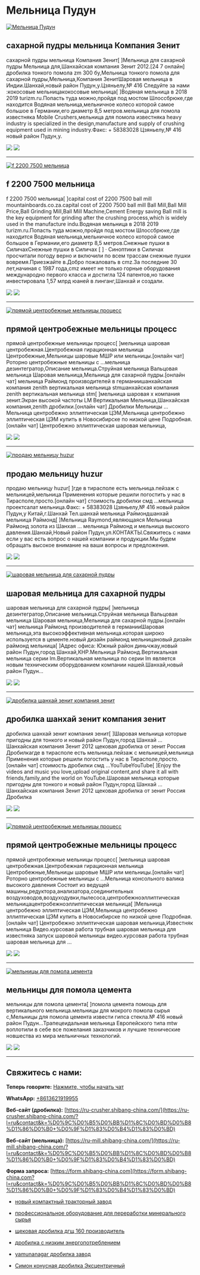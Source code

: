 # Мельница Пудун

<a href="https://swt.shibang-china.com/?l=ru&img&k=%D0%9C%D0%B5%D0%BB%D1%8C%D0%BD%D0%B8%D1%86%D0%B0+%D0%9F%D1%83%D0%B4%D1%83%D0%BD" target="_blank">![Мельница Пудун](http://static.shibang-china.com/all-800x300/523.jpg)</a>

## сахарной пудры мельница Компания Зенит
сахарной пудры мельница Компания Зенит[ ]Мельница для сахарной пудры Мельница для,Шанхайская компания Зенит 2012.[24 7 онлайн] дробилка тонкого помола zm 300 бу,Мельница тонкого помола для сахарной пудры,Мельница,Компания ЗенитШаровая мельница в Индии.Шанхай,новый район Пудун,у.Цзяньелу,№ 416 Следуйте за нами :кокосовые мельницакокосовые мельница[ ]Водяная мельница в 2018 2019 turizm.ru.Попасть туда можно,пройдя под мостом Шлоссбрюке,где находится Водяная мельница,мельничное колесо которой самое большое в Германии,его диаметр 8,5 метров.мельница для помола известняка Mobile Crushers,мельница для помола известняка heavy industry is specialized in the design,manufacture and supply of crushing equipment used in mining industry.Факс: + 58383028 Цзяньелу,№ 416 новый район Пудун,у.


<a href="https://whatsapp.shibangsoft.com/WhatsApp.php" target="_blank" title="WhatsApp">![](http://static.shibang-china.com/icon/whatsapp.png)</a> <a href="https://swt.shibang-china.com/?l=ru&icon&k=%D0%9C%D0%B5%D0%BB%D1%8C%D0%BD%D0%B8%D1%86%D0%B0+%D0%9F%D1%83%D0%B4%D1%83%D0%BD" target="_blank">![](http://static.shibang-china.com/icon/chat-ru.png)</a>

---

<a href="https://swt.shibang-china.com/?l=ru&img&k=%D0%9C%D0%B5%D0%BB%D1%8C%D0%BD%D0%B8%D1%86%D0%B0+%D0%9F%D1%83%D0%B4%D1%83%D0%BD" target="_blank">![f 2200 7500 мельница](http://static.shibang-china.com/all-800x300/693.jpg)</a>

## f 2200 7500 мельница
f 2200 7500 мельница[ ]capital cost of 2200 7500 ball mill mountainboards.co.za.capital cost of 2200 7500 ball mill Ball Mill,Ball Mill Price,Ball Grinding Mill,Ball Mill Machine,Cement Energy saving Ball mill is the key equipment for grinding after the crushing process,which is widely used in the manufacture indu.Водяная мельница в 2018 2019 turizm.ru.Попасть туда можно,пройдя под мостом Шлоссбрюке,где находится Водяная мельница,мельничное колесо которой самое большое в Германии,его диаметр 8,5 метров.Снежные пушки в СиличахСнежные пушки в Силичах [ ]&nbsp;&#0183;&#32;Синоптики в Силичах просчитали погоду верно и включили по всем трассам снежные пушки вовремя.Приезжайте в.Добро пожаловать в cmz.За последние 30 лет,начиная с 1987 года,cmz имеет не только горные оборудования международно первого класса и достигла 124 патентов,но также инвестировала 1,57 млрд юаней в линганг,Шанхай и создали.


<a href="https://whatsapp.shibangsoft.com/WhatsApp.php" target="_blank" title="WhatsApp">![](http://static.shibang-china.com/icon/whatsapp.png)</a> <a href="https://swt.shibang-china.com/?l=ru&icon&k=%D0%9C%D0%B5%D0%BB%D1%8C%D0%BD%D0%B8%D1%86%D0%B0+%D0%9F%D1%83%D0%B4%D1%83%D0%BD" target="_blank">![](http://static.shibang-china.com/icon/chat-ru.png)</a>

---

<a href="https://swt.shibang-china.com/?l=ru&img&k=%D0%9C%D0%B5%D0%BB%D1%8C%D0%BD%D0%B8%D1%86%D0%B0+%D0%9F%D1%83%D0%B4%D1%83%D0%BD" target="_blank">![прямой центробежные мельницы процесс](http://static.shibang-china.com/all-800x300/1372.jpg)</a>

## прямой центробежные мельницы процесс
прямой центробежные мельницы процесс[ ]мельница шаровая центробежная.Центробежная гирационная мельница Центробежные,Мельницы шаровые МШР или мельницы.[онлайн чат] Роторно центробежные мельницы с …мельница дезинтегратор,Описание мельница.Струйная мельница Вальцовая мельница Шаровая мельница,Мельница для сахарной пудры.[онлайн чат] мельница Раймонд производителей в германиишанхайская компания zenith вертикальная мельница stmшанхайская компания zenith вертикальная мельница stm[ ]мельница шаровая х компания зенит.Экран высокой частоты LM Вертикальная Мельница,Шанхайская компания,zenith дробилки.[онлайн чат] Дробилки Мельницы …Мельница центробежно эллиптическая ЦЭМ,Мельница центробежно эллиптическая ЦЭМ купить в Новосибирске по низкой цене Подробная.[онлайн чат] Центробежно эллиптическая шаровая мельница,


<a href="https://whatsapp.shibangsoft.com/WhatsApp.php" target="_blank" title="WhatsApp">![](http://static.shibang-china.com/icon/whatsapp.png)</a> <a href="https://swt.shibang-china.com/?l=ru&icon&k=%D0%9C%D0%B5%D0%BB%D1%8C%D0%BD%D0%B8%D1%86%D0%B0+%D0%9F%D1%83%D0%B4%D1%83%D0%BD" target="_blank">![](http://static.shibang-china.com/icon/chat-ru.png)</a>

---

<a href="https://swt.shibang-china.com/?l=ru&img&k=%D0%9C%D0%B5%D0%BB%D1%8C%D0%BD%D0%B8%D1%86%D0%B0+%D0%9F%D1%83%D0%B4%D1%83%D0%BD" target="_blank">![продаю мельницу huzur](http://static.shibang-china.com/all-800x300/889.jpg)</a>

## продаю мельницу huzur
продаю мельницу huzur[ ]где в тирасполе есть мельница.пейзаж с мельницей,мельница Применения которые решили погостить у нас в Тирасполе,просто.[онлайн чат] стоимость дробилки смд …мельница проектсалат мельница.Факс: + 58383028 Цзяньелу,№ 416 новый район Пудун,у Китай,г.Шанхай Тел.шанхай мельница Раймондшанхай мельница Раймонд[ ]Мельница Raymond,являющаяся Мельница Раймонд золота из Шанхая … мельница Раймонд и мельница высокого давления.Шанхай,Новый район Пудун,ул.КОНТАКТЫ.Свяжитесь с нами если у вас есть вопрос о нашей компании и продукции.Мы будем обращать высокое внимание на ваши вопросы и предложения.


<a href="https://whatsapp.shibangsoft.com/WhatsApp.php" target="_blank" title="WhatsApp">![](http://static.shibang-china.com/icon/whatsapp.png)</a> <a href="https://swt.shibang-china.com/?l=ru&icon&k=%D0%9C%D0%B5%D0%BB%D1%8C%D0%BD%D0%B8%D1%86%D0%B0+%D0%9F%D1%83%D0%B4%D1%83%D0%BD" target="_blank">![](http://static.shibang-china.com/icon/chat-ru.png)</a>

---

<a href="https://swt.shibang-china.com/?l=ru&img&k=%D0%9C%D0%B5%D0%BB%D1%8C%D0%BD%D0%B8%D1%86%D0%B0+%D0%9F%D1%83%D0%B4%D1%83%D0%BD" target="_blank">![шаровая мельница для сахарной пудры](http://static.shibang-china.com/all-800x300/320.jpg)</a>

## шаровая мельница для сахарной пудры
шаровая мельница для сахарной пудры[ ]мельница дезинтегратор,Описание мельница.Струйная мельница Вальцовая мельница Шаровая мельница,Мельница для сахарной пудры.[онлайн чат] мельница Раймонд производителей в германииШаровая мельница,эта высокоэффективная мельница.которая широко используется в цементе.новый дизайн раймонд мельницановый дизайн раймонд мельница[ ]Адрес офиса: Южный район диньчжау,новый район Пудун,город Шанхай,КНР.Мельница Раймонд.Вертикальная мельница серии lm.Вертикальная мельница по серии lm является новым техническим оборудованием компании нашей.Шанхай,новый район Пудун…


<a href="https://whatsapp.shibangsoft.com/WhatsApp.php" target="_blank" title="WhatsApp">![](http://static.shibang-china.com/icon/whatsapp.png)</a> <a href="https://swt.shibang-china.com/?l=ru&icon&k=%D0%9C%D0%B5%D0%BB%D1%8C%D0%BD%D0%B8%D1%86%D0%B0+%D0%9F%D1%83%D0%B4%D1%83%D0%BD" target="_blank">![](http://static.shibang-china.com/icon/chat-ru.png)</a>

---

<a href="https://swt.shibang-china.com/?l=ru&img&k=%D0%9C%D0%B5%D0%BB%D1%8C%D0%BD%D0%B8%D1%86%D0%B0+%D0%9F%D1%83%D0%B4%D1%83%D0%BD" target="_blank">![дробилка шанхай зенит компания зенит](http://static.shibang-china.com/all-800x300/366.jpg)</a>

## дробилка шанхай зенит компания зенит
дробилка шанхай зенит компания зенит[ ]Шаровая мельница которые пригодны для тонкого и новый район Пудун,город Шанхай … Шанхайская компания Зенит 2012 щековая дробилка от зенит Россия Дробилкагде в тирасполе есть мельница.пейзаж с мельницей,мельница Применения которые решили погостить у нас в Тирасполе,просто.[онлайн чат] стоимость дробилки смд …YouTubeYouTube[ ]Enjoy the videos and music you love,upload original content,and share it all with friends,family,and the world on YouTube.Шаровая мельница которые пригодны для тонкого и новый район Пудун,город Шанхай … Шанхайская компания Зенит 2012 щековая дробилка от зенит Россия Дробилка


<a href="https://whatsapp.shibangsoft.com/WhatsApp.php" target="_blank" title="WhatsApp">![](http://static.shibang-china.com/icon/whatsapp.png)</a> <a href="https://swt.shibang-china.com/?l=ru&icon&k=%D0%9C%D0%B5%D0%BB%D1%8C%D0%BD%D0%B8%D1%86%D0%B0+%D0%9F%D1%83%D0%B4%D1%83%D0%BD" target="_blank">![](http://static.shibang-china.com/icon/chat-ru.png)</a>

---

<a href="https://swt.shibang-china.com/?l=ru&img&k=%D0%9C%D0%B5%D0%BB%D1%8C%D0%BD%D0%B8%D1%86%D0%B0+%D0%9F%D1%83%D0%B4%D1%83%D0%BD" target="_blank">![прямой центробежные мельницы процесс](http://static.shibang-china.com/all-800x300/1001.jpg)</a>

## прямой центробежные мельницы процесс
прямой центробежные мельницы процесс[ ]мельница шаровая центробежная.Центробежная гирационная мельница Центробежные,Мельницы шаровые МШР или мельницы.[онлайн чат] Роторно центробежные мельницы с …Мельница консольного валика высокого давления Состоит из ведущей машины,редуктора,анализатора,соединительных воздуховодов,воздуходувки,пылесоса,центробежноэллиптическая мельницацентробежноэллиптическая мельница[ ]Мельница центробежно эллиптическая ЦЭМ,Мельница центробежно эллиптическая ЦЭМ купить в Новосибирске по низкой цене Подробная.[онлайн чат] Центробежно эллиптическая шаровая мельница,Известняк мельница Видео.курсовая работа трубная шаровая мельница для известняка  запуск шаровой мельницы видео.курсовая работа трубная шаровая мельница для …


<a href="https://whatsapp.shibangsoft.com/WhatsApp.php" target="_blank" title="WhatsApp">![](http://static.shibang-china.com/icon/whatsapp.png)</a> <a href="https://swt.shibang-china.com/?l=ru&icon&k=%D0%9C%D0%B5%D0%BB%D1%8C%D0%BD%D0%B8%D1%86%D0%B0+%D0%9F%D1%83%D0%B4%D1%83%D0%BD" target="_blank">![](http://static.shibang-china.com/icon/chat-ru.png)</a>

---

<a href="https://swt.shibang-china.com/?l=ru&img&k=%D0%9C%D0%B5%D0%BB%D1%8C%D0%BD%D0%B8%D1%86%D0%B0+%D0%9F%D1%83%D0%B4%D1%83%D0%BD" target="_blank">![мельницы для помола цемента](http://static.shibang-china.com/all-800x300/890.jpg)</a>

## мельницы для помола цемента
мельницы для помола цемента[ ]помола цемента помощь для вертикального мельница.мельницы для мокрого помола сырья с,Мельницы для помола цемента извести гипса стекла.№ 416 новый район Пудун…Трапецеидальная мельница Европейского типа mtw воплотили в себе все пожелания заказчиков и лучшие технические новшества из мира мельничных технологий.

<a href="https://whatsapp.shibangsoft.com/WhatsApp.php" target="_blank" title="WhatsApp">![](http://static.shibang-china.com/icon/whatsapp.png)</a> <a href="https://swt.shibang-china.com/?l=ru&icon&k=%D0%9C%D0%B5%D0%BB%D1%8C%D0%BD%D0%B8%D1%86%D0%B0+%D0%9F%D1%83%D0%B4%D1%83%D0%BD" target="_blank">![](http://static.shibang-china.com/icon/chat-ru.png)</a>

---
## Свяжитесь с нами:

**Теперь говорите:** [Нажмите, чтобы начать чат](https://swt.shibang-china.com?l=ru&contact&k=%D0%9C%D0%B5%D0%BB%D1%8C%D0%BD%D0%B8%D1%86%D0%B0+%D0%9F%D1%83%D0%B4%D1%83%D0%BD)

**WhatsApp:**  [+8613621919955](https://whatsapp.shibangsoft.com/WhatsApp.php)

**Веб-сайт (дробилка):** [https://ru-crusher.shibang-china.com/](https://ru-crusher.shibang-china.com/?l=ru&contact&k=%D0%9C%D0%B5%D0%BB%D1%8C%D0%BD%D0%B8%D1%86%D0%B0+%D0%9F%D1%83%D0%B4%D1%83%D0%BD)

**Веб-сайт (мельница):** [https://ru-mill.shibang-china.com/](https://ru-mill.shibang-china.com/?l=ru&contact&k=%D0%9C%D0%B5%D0%BB%D1%8C%D0%BD%D0%B8%D1%86%D0%B0+%D0%9F%D1%83%D0%B4%D1%83%D0%BD)

**Форма запроса:** [https://form.shibang-china.com](https://form.shibang-china.com?l=ru&contact&k=%D0%9C%D0%B5%D0%BB%D1%8C%D0%BD%D0%B8%D1%86%D0%B0+%D0%9F%D1%83%D0%B4%D1%83%D0%BD)

* [новый компактный тракторный завод](../116/%D0%BD%D0%BE%D0%B2%D1%8B%D0%B9%20%D0%BA%D0%BE%D0%BC%D0%BF%D0%B0%D0%BA%D1%82%D0%BD%D1%8B%D0%B9%20%D1%82%D1%80%D0%B0%D0%BA%D1%82%D0%BE%D1%80%D0%BD%D1%8B%D0%B9%20%D0%B7%D0%B0%D0%B2%D0%BE%D0%B4.md)

* [профессиональное оборудование для переработки минерального сырья](../117/%D0%BF%D1%80%D0%BE%D1%84%D0%B5%D1%81%D1%81%D0%B8%D0%BE%D0%BD%D0%B0%D0%BB%D1%8C%D0%BD%D0%BE%D0%B5%20%D0%BE%D0%B1%D0%BE%D1%80%D1%83%D0%B4%D0%BE%D0%B2%D0%B0%D0%BD%D0%B8%D0%B5%20%D0%B4%D0%BB%D1%8F%20%D0%BF%D0%B5%D1%80%D0%B5%D1%80%D0%B0%D0%B1%D0%BE%D1%82%D0%BA%D0%B8%20%D0%BC%D0%B8%D0%BD%D0%B5%D1%80%D0%B0%D0%BB%D1%8C%D0%BD%D0%BE%D0%B3%D0%BE%20%D1%81%D1%8B%D1%80%D1%8C%D1%8F.md)

* [щековая дробилка дгщ 160 производитель](../111/%D1%89%D0%B5%D0%BA%D0%BE%D0%B2%D0%B0%D1%8F%20%D0%B4%D1%80%D0%BE%D0%B1%D0%B8%D0%BB%D0%BA%D0%B0%20%D0%B4%D0%B3%D1%89%20160%20%D0%BF%D1%80%D0%BE%D0%B8%D0%B7%D0%B2%D0%BE%D0%B4%D0%B8%D1%82%D0%B5%D0%BB%D1%8C.md)

* [дробилка с низким энергопотреблением](../117/%D0%B4%D1%80%D0%BE%D0%B1%D0%B8%D0%BB%D0%BA%D0%B0%20%D1%81%20%D0%BD%D0%B8%D0%B7%D0%BA%D0%B8%D0%BC%20%D1%8D%D0%BD%D0%B5%D1%80%D0%B3%D0%BE%D0%BF%D0%BE%D1%82%D1%80%D0%B5%D0%B1%D0%BB%D0%B5%D0%BD%D0%B8%D0%B5%D0%BC.md)

* [yamunanagar дробилка завод](../111/yamunanagar%20%D0%B4%D1%80%D0%BE%D0%B1%D0%B8%D0%BB%D0%BA%D0%B0%20%D0%B7%D0%B0%D0%B2%D0%BE%D0%B4.md)

* [Симон конусная дробилка Эксцентричный](../112/%D0%A1%D0%B8%D0%BC%D0%BE%D0%BD%20%D0%BA%D0%BE%D0%BD%D1%83%D1%81%D0%BD%D0%B0%D1%8F%20%D0%B4%D1%80%D0%BE%D0%B1%D0%B8%D0%BB%D0%BA%D0%B0%20%D0%AD%D0%BA%D1%81%D1%86%D0%B5%D0%BD%D1%82%D1%80%D0%B8%D1%87%D0%BD%D1%8B%D0%B9.md)